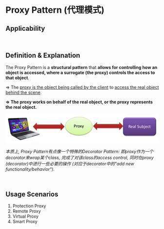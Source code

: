 # Proxy Pattern (代理模式)

## Applicability

<br>

## Definition & Explanation

The Proxy Pattern is a **structural pattern** that **allows for controlling how an object is accessed, where a surrogate (the proxy) controls the access to that object**.

=> The <u>proxy is the object being called by the client</u> to <u>access the real object behind the scene</u>.

**=> The proxy works on behalf of the real object, or the proxy represents the real object.**

<img src="https://github.com/Ziang-Lu/Design-Patterns/blob/master/3-Structural%20Patterns/4-Proxy%20Pattern/proxy_pattern_illustration.png?raw=true">

*本质上, Proxy Pattern有点像一个特殊的Decorator Pattern: 即proxy作为一个decorator来wrap某个class, 完成了对该class的access control, 同时在proxy (decorator)中进行一些必要的操作 (对应于decorator中的"add new functionality/behavior").*

<br>

## Usage Scenarios

1. Protection Proxy
2. Remote Proxy
3. Virtual Proxy
4. Smart Proxy

<br>